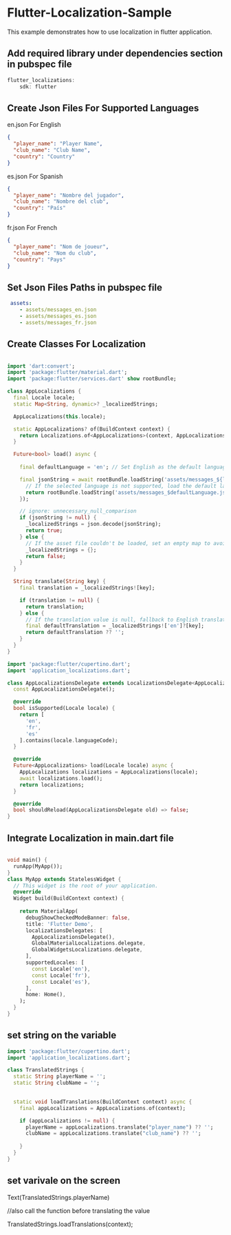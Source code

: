 # Flutter-Localization-Sample
This example demonstrates how to use localization in flutter application.

## Add required library under dependencies section in pubspec file
```gradle
flutter_localizations:
    sdk: flutter
```

## Create Json Files For Supported Languages

en.json For English
```json
{
  "player_name": "Player Name",
  "club_name": "Club Name",
  "country": "Country"
}
```
es.json For Spanish
```json
{
  "player_name": "Nombre del jugador",
  "club_name": "Nombre del club",
  "country": "País"
}
```
fr.json For French
```json
{
  "player_name": "Nom de joueur",
  "club_name": "Nom du club",
  "country": "Pays"
}
```
## Set Json Files Paths in pubspec file
```yaml
 assets:
    - assets/messages_en.json
    - assets/messages_es.json
    - assets/messages_fr.json
```

## Create Classes For Localization
```dart

import 'dart:convert';
import 'package:flutter/material.dart';
import 'package:flutter/services.dart' show rootBundle;

class AppLocalizations {
  final Locale locale;
  static Map<String, dynamic>? _localizedStrings;

  AppLocalizations(this.locale);

  static AppLocalizations? of(BuildContext context) {
    return Localizations.of<AppLocalizations>(context, AppLocalizations);
  }

  Future<bool> load() async {
    
    final defaultLanguage = 'en'; // Set English as the default language

    final jsonString = await rootBundle.loadString('assets/messages_${locale.languageCode}.json').catchError((error) {
      // If the selected language is not supported, load the default language (English)
      return rootBundle.loadString('assets/messages_$defaultLanguage.json');
    });

    // ignore: unnecessary_null_comparison
    if (jsonString != null) {
      _localizedStrings = json.decode(jsonString);
      return true;
    } else {
      // If the asset file couldn't be loaded, set an empty map to avoid null errors
      _localizedStrings = {};
      return false;
    }
  }

  String translate(String key) {
    final translation = _localizedStrings![key];

    if (translation != null) {
      return translation;
    } else {
      // If the translation value is null, fallback to English translation
      final defaultTranslation = _localizedStrings!['en']?[key];
      return defaultTranslation ?? '';
    }
  }
}


```

```dart
import 'package:flutter/cupertino.dart';
import 'application_localizations.dart';

class AppLocalizationsDelegate extends LocalizationsDelegate<AppLocalizations> {
  const AppLocalizationsDelegate();

  @override
  bool isSupported(Locale locale) {
    return [
      'en',
      'fr',
      'es'
    ].contains(locale.languageCode);
  }

  @override
  Future<AppLocalizations> load(Locale locale) async {
    AppLocalizations localizations = AppLocalizations(locale);
    await localizations.load();
    return localizations;
  }

  @override
  bool shouldReload(AppLocalizationsDelegate old) => false;
}

```

## Integrate Localization in main.dart file
```dart

void main() {
  runApp(MyApp());
}
class MyApp extends StatelessWidget {
  // This widget is the root of your application.
  @override
  Widget build(BuildContext context) {
   
    return MaterialApp(
      debugShowCheckedModeBanner: false,
      title: 'Flutter Demo',
      localizationsDelegates: [
        AppLocalizationsDelegate(),
        GlobalMaterialLocalizations.delegate,
        GlobalWidgetsLocalizations.delegate,
      ],
      supportedLocales: [
        const Locale('en'),
        const Locale('fr'),
        const Locale('es'),
      ],
      home: Home(),
    );
  }
}

```

## set  string on the variable
```dart
import 'package:flutter/cupertino.dart';
import 'application_localizations.dart';

class TranslatedStrings {
  static String playerName = '';
  static String clubName = '';
 

  static void loadTranslations(BuildContext context) async {
    final appLocalizations = AppLocalizations.of(context);

    if (appLocalizations != null) {
      playerName = appLocalizations.translate("player_name") ?? '';
      clubName = appLocalizations.translate("club_name") ?? '';
      
    }
  }
}
```
## set varivale on the screen

 Text(TranslatedStrings.playerName) 

 //also call the function before translating the value
 
 TranslatedStrings.loadTranslations(context);

 


